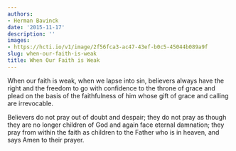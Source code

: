 ```yaml
---
authors:
- Herman Bavinck
date: '2015-11-17'
description: ''
images:
- https://hcti.io/v1/image/2f56fca3-ac47-43ef-b0c5-45044b089a9f
slug: when-our-faith-is-weak
title: When Our Faith is Weak
---
```


When our faith is weak, when we lapse into sin, believers always have the right and the freedom to go with confidence to the throne of grace and plead on the basis of the faithfulness of him whose gift of grace and calling are irrevocable.

Believers do not pray out of doubt and despair; they do not pray as though they are no longer children of God and again face eternal damnation; they pray from within the faith as children to the Father who is in heaven, and says Amen to their prayer.